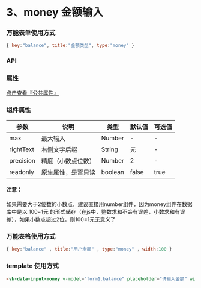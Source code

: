 # 3、money 金额输入

### 万能表单使用方式

```js
{ key:"balance", title:"金额类型", type:"money" }
```

### API

### 属性

[点击查看『公共属性』](https://vkdoc.fsq.pub/admin/components/0%E3%80%81public.html)

### 组件属性

| 参数             | 说明                           | 类型    | 默认值  | 可选值 |
|------------------|-------------------------------|---------|--------|-------|
| max            | 最大输入 | Number  | - | -  |
| rightText          | 右侧文字后缀 | String  | 元 | - |
| precision   | 精度（小数点位数） | Number  | 2 | -  |
| readonly          | 原生属性，是否只读  | boolean|  false | true |

#### 注意：

如果需要大于2位数的小数点，建议直接用number组件，因为money组件在数据库中是以 100=1元 的形式储存（在js中，整数求和不会有误差，小数求和有误差），如果小数点超过2位，则100=1元无意义了

### 万能表格使用方式

```js
{ key:"balance" , title:"用户余额" , type:"money" , width:100 }
```


### template 使用方式
```html
<vk-data-input-money v-model="form1.balance" placeholder="请输入金额" width="300px"></vk-data-input-money>
```
